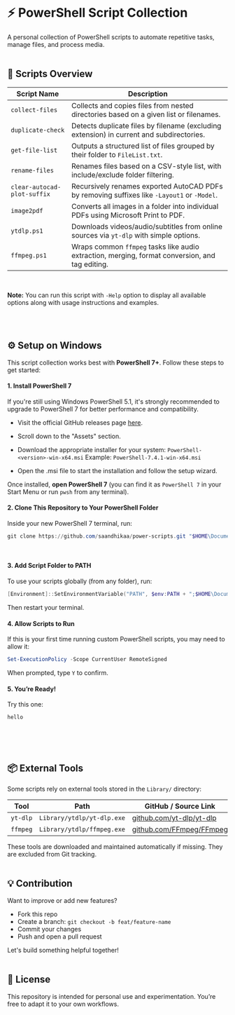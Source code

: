 # ⚡ PowerShell Script Collection

A personal collection of PowerShell scripts to automate repetitive tasks, manage files, and process media.
<br/>
<br/>

## 📁 Scripts Overview

| Script Name                  | Description |
|-----------------------------|-------------|
| `collect-files`             | Collects and copies files from nested directories based on a given list or filenames. |
| `duplicate-check`           | Detects duplicate files by filename (excluding extension) in current and subdirectories. |
| `get-file-list`             | Outputs a structured list of files grouped by their folder to `FileList.txt`. |
| `rename-files`              | Renames files based on a CSV-style list, with include/exclude folder filtering. |
| `clear-autocad-plot-suffix` | Recursively renames exported AutoCAD PDFs by removing suffixes like `-Layout1` or `-Model`. |
| `image2pdf`                 | Converts all images in a folder into individual PDFs using Microsoft Print to PDF. |
| `ytdlp.ps1`                 | Downloads videos/audio/subtitles from online sources via `yt-dlp` with simple options. |
| `ffmpeg.ps1`                | Wraps common `ffmpeg` tasks like audio extraction, merging, format conversion, and tag editing. |

<br/>

**Note:** You can run this script with `-Help` option to display all available options along with usage instructions and examples.

<br/>
<br/>

## ⚙️ Setup on Windows

This script collection works best with **PowerShell 7+**. Follow these steps to get started:
<br/>

#### 1. Install PowerShell 7

If you're still using Windows PowerShell 5.1, it's strongly recommended to upgrade to PowerShell 7 for better performance and compatibility.

- Visit the official GitHub releases page [here](https://github.com/PowerShell/PowerShell/releases/latest).

- Scroll down to the "Assets" section.

- Download the appropriate installer for your system: `PowerShell-<version>-win-x64.msi`
Example: `PowerShell-7.4.1-win-x64.msi`

- Open the .msi file to start the installation and follow the setup wizard.

Once installed, **open PowerShell 7** (you can find it as `PowerShell 7` in your Start Menu or run `pwsh` from any terminal).
<br/>

#### 2. Clone This Repository to Your PowerShell Folder

Inside your new PowerShell 7 terminal, run:

```powershell
git clone https://github.com/saandhikaa/power-scripts.git "$HOME\Documents\PowerShell"
```
<br/>

#### 3. Add Script Folder to PATH

To use your scripts globally (from any folder), run:

```powershell
[Environment]::SetEnvironmentVariable("PATH", $env:PATH + ";$HOME\Documents\PowerShell\Scripts", "User")
```

Then restart your terminal.
<br/>

#### 4. Allow Scripts to Run

If this is your first time running custom PowerShell scripts, you may need to allow it:

```powershell
Set-ExecutionPolicy -Scope CurrentUser RemoteSigned
```

When prompted, type `Y` to confirm.
<br/>

#### 5. You’re Ready!

Try this one:

```powershell
hello
```
<br/>
<br/>
<br/>

## 📦 External Tools

Some scripts rely on external tools stored in the `Library/` directory:

| Tool     | Path                            | GitHub / Source Link                                  |
|----------|----------------------------------|--------------------------------------------------------|
| `yt-dlp` | `Library/ytdlp/yt-dlp.exe`      | [github.com/yt-dlp/yt-dlp](https://github.com/yt-dlp/yt-dlp) |
| `ffmpeg` | `Library/ytdlp/ffmpeg.exe`      | [github.com/FFmpeg/FFmpeg](https://github.com/FFmpeg/FFmpeg) |

These tools are downloaded and maintained automatically if missing. They are excluded from Git tracking.
<br/>
<br/>

## 💡 Contribution

Want to improve or add new features?

- Fork this repo
- Create a branch: `git checkout -b feat/feature-name`
- Commit your changes
- Push and open a pull request

Let's build something helpful together!
<br/>
<br/>

## 📄 License

This repository is intended for personal use and experimentation. You’re free to adapt it to your own workflows.
